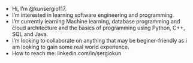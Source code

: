 -  Hi, I’m @kunsergio117.
-  I’m interested in learning software engineering and programming.
-  I’m currently learning Machine learning, database programming and cloud architecture and the basics of programming using Python, C++, SQL and Java.
-  I’m looking to collaborate on anything that may be beginer-friendly as i am looking to gain some real world experience.
-  How to reach me:
          linkedin.com/in/sergiokun

